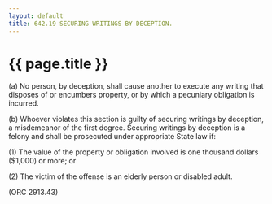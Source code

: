 ```yaml
---
layout: default 
title: 642.19 SECURING WRITINGS BY DECEPTION.
---
```


{{ page.title }}
================

​(a) No person, by deception, shall cause another to execute any writing
that disposes of or encumbers property, or by which a pecuniary
obligation is incurred.

​(b) Whoever violates this section is guilty of securing writings by
deception, a misdemeanor of the first degree. Securing writings by
deception is a felony and shall be prosecuted under appropriate State
law if:

​(1) The value of the property or obligation involved is one thousand
dollars (\$1,000) or more; or

​(2) The victim of the offense is an elderly person or disabled adult.

(ORC 2913.43)
